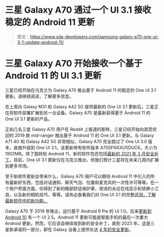 # 三星 Galaxy A70 通过一个 UI 3.1 接收稳定的 Android 11 更新

> 原文：<https://www.xda-developers.com/samsung-galaxy-a70-one-ui-3-1-update-android-11/>

# 三星 Galaxy A70 开始接收一个基于 Android 11 的 UI 3.1 更新

三星已经开始在乌克兰为 Galaxy A70 推出基于 Android 11 的稳定的 One UI 3.1 更新。请继续阅读，了解更多信息。

在上周向 Galaxy M31 和 Galaxy A42 5G 提供最新的 One UI 3.1 更新后，三星正在将软件部署扩展到另一台设备。Galaxy A70 是最新获得基于 Android 11 的 One UI 3.1 更新的产品。

正如几名三星 Galaxy A70 用户在 Reddit 上报道的那样，三星已经开始向其受欢迎的 2019 款 mid-ranger 推出基于 Android 11 的 One UI 3.1 更新。与 Galaxy A71 4G 和 Galaxy A42 5G 非常相似，Galaxy A70 完全跳过了 One UI 3.0 版本，直接升级到 One UI 3.1。该更新带有软件版本 A705FNXXU5DUC6，大小为 1902MB。除了跳转到 Android 11，新的软件包还包括[最新的 2021 年 3 月安全补丁](https://www.xda-developers.com/android-march-2021-security-update/)。目前，One UI 3.1 更新仅在乌克兰推出，但我们预计三星将在未来几周内扩展到更多市场。

至于新软件更新会带来什么，Galaxy A70 用户可以期待 Android 11 中引入的所有最新好东西，包括对话通知、聊天气泡、位置和麦克风的一次性许可等等。在一个用户界面方面，你得到了新的眼部舒适保护罩，改进的永远在线显示和锁屏小工具，以及新的相机技巧，等等。请务必查看我们对 One UI 3.1 的完整[评测，了解最新软件中的新功能。](https://www.xda-developers.com/samsung-one-ui-3-1-features-changes/)

Galaxy A70 于 2019 年推出，运行基于 Android 9 Pie 的 UI 1.0。后来[更新到 Android 10](https://www.xda-developers.com/samsung-one-ui-2-5-galaxy-a70-galaxy-a50s/) 有一个 UI 2.5。Android 11 更新可能是智能手机的最后一次重大 Android 更新。然而，它应该会继续收到新的安全补丁，直到 2023 年，这是三星新承诺的一部分，即在 Galaxy 设备上提供长达 [4 年的安全更新](https://www.xda-developers.com/samsung-4-years-security-updates-galaxy-mobile-devices/)。